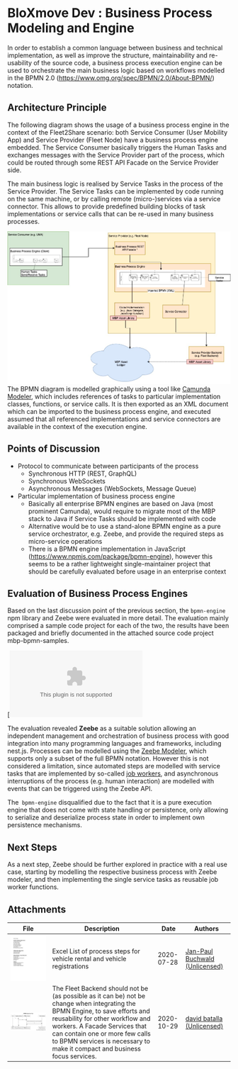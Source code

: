 # BloXmove Dev : Business Process Modeling and Engine
In order to establish a common language between business and technical implementation, as well as improve the structure, maintainability and re-usability of the source code, a business process execution engine can be used to orchestrate the main business logic based on workflows modelled in the BPMN 2.0 (https://www.omg.org/spec/BPMN/2.0/About-BPMN/) notation.

## Architecture Principle
The following diagram shows the usage of a business process engine in the context of the Fleet2Share scenario: both Service Consumer (User Mobility App) and Service Provider (Fleet Node) have a business process engine embedded. The Service Consumer basically triggers the Human Tasks and exchanges messages with the Service Provider part of the process, which could be routed through some REST API Facade on the Service Provider side.

The main business logic is realised by Service Tasks in the process of the Service Provider. The Service Tasks can be implemented by code running on the same machine, or by calling remote (micro-)services via a service connector. This allows to provide predefined building blocks of task implementations or service calls that can be re-used in many business processes.

![This is an image](1656159887/1660714626.jpg)
The BPMN diagram is modelled graphically using a tool like [Camunda Modeler](https://camunda.com/download/modeler/), which includes references of tasks to particular implementation classes, functions, or service calls. It is then exported as an XML document which can be imported to the business process engine, and executed assumed that all referenced implementations and service connectors are available in the context of the execution engine.

## Points of Discussion
- Protocol to communicate between participants of the process
  -   Synchronous HTTP (REST, GraphQL)
  -   Synchronous WebSockets
  -   Asynchronous Messages (WebSockets, Message Queue)
- Particular implementation of business process engine
  -   Basically all enterprise BPMN engines are based on Java (most prominent Camunda), would require to migrate most of the MBP stack to Java if Service Tasks should be implemented with code
  -   Alternative would be to use a stand-alone BPMN engine as a pure service orchestrator, e.g. Zeebe, and provide the required steps as micro-service operations
  -   There is a BPMN engine implementation in JavaScript (https://www.npmjs.com/package/bpmn-engine), however this seems to be a rather lightweight single-maintainer project that should be carefully evaluated before usage in an enterprise context

## Evaluation of Business Process Engines
Based on the last discussion point of the previous section, the ```bpmn-engine``` npm library and Zeebe were evaluated in more detail. The evaluation mainly comprised a sample code project for each of the two, the results have been packaged and briefly documented in the attached source code project mbp-bpmn-samples.
<!-- BEGIN LATEST DOWNLOAD BUTTON -->
[![Download zip](1656159887/4498260008.zip)
<!-- END LATEST DOWNLOAD BUTTON -->

The evaluation revealed **Zeebe** as a suitable solution allowing an independent management and orchestration of business process with good integration into many programming languages and frameworks, including nest.js. Processes can be modelled using the [Zeebe Modeler](https://github.com/zeebe-io/zeebe-modeler/releases), which supports only a subset of the full BPMN notation. However this is not considered a limitation, since automated steps are modelled with service tasks that are implemented by so-called [job workers](https://docs.zeebe.io/basics/job-workers.html), and asynchronous interruptions of the process (e.g. human interaction) are modelled with events that can be triggered using the Zeebe API.

The``` bpmn-engine``` disqualified due to the fact that it is a pure execution engine that does not come with state handling or persistence, only allowing to serialize and deserialize process state in order to implement own persistence mechanisms.

## Next Steps
As a next step, Zeebe should be further explored in practice with a real use case, starting by modelling the respective business process with Zeebe modeler, and then implementing the single service tasks as reusable job worker functions.

## Attachments

| File | Description | Date | Authors |
| -----| ----------- | ---- | ------- |
| ![This is an image](1656159887/2047147625.jpg) | Excel List of process steps for vehicle rental and vehicle registrations | 2020-07-28 | [Jan-Paul Buchwald (Unlicensed)](https://bloxmove.atlassian.net/wiki/people/5a50d761e067544f89dbeeb1?ref=confluence) |
| ![This is an image](https://raw.githubusercontent.com/yatin902/test/main/1656159887/2295791209.png) | The Fleet Backend should not be (as possible as it can be) not be change when integrating the BPMN Engine, to save efforts and reusability for other workflow and workers. A Facade Services that can contain one or more few calls to BPMN services is necessary to make it compact and business focus services. | 2020-10-29 | [david batalla (Unlicensed)](https://bloxmove.atlassian.net/wiki/people/557058:7f3b2055-058a-4f86-85ad-d96a999d85a4?ref=confluence) |

